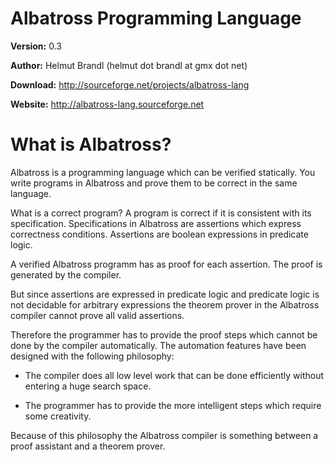 # Albatross Programming Language

**Version:** 0.3

**Author:** Helmut Brandl (helmut dot brandl at gmx dot net)

**Download:** http://sourceforge.net/projects/albatross-lang

**Website:** http://albatross-lang.sourceforge.net

# What is Albatross?

Albatross is a programming language which can be verified statically. You
write programs in Albatross and prove them to be correct in the same language.

What is a correct program? A program is correct if it is consistent with its
specification. Specifications in Albatross are assertions which express
correctness conditions. Assertions are boolean expressions in predicate logic.


A verified Albatross programm has as proof for each assertion. The proof is
generated by the compiler.

But since assertions are expressed in predicate logic and predicate logic is
not decidable for arbitrary expressions the theorem prover in the Albatross
compiler cannot prove all valid assertions.

Therefore the programmer has to provide the proof steps which cannot be done
by the compiler automatically. The automation features have been designed with
the following philosophy:

- The compiler does all low level work that can be done efficiently
  without entering a huge search space.

- The programmer has to provide the more intelligent steps which require
  some creativity.


Because of this philosophy the Albatross compiler is something between a proof
assistant and a theorem prover.




<!---
Local Variables:
mode: outline
coding: iso-latin-1
outline-regexp: "#+"
End:
-->
